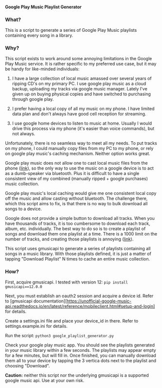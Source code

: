 #### Google Play Music Playlist Generator

### What?
This is a script to generate a series of Google Play Music playlists containing every song in a library.

### Why?
This script exists to work around some annoying limitations in the Google Play Music service. It is rather specific to my preferred use case, but it may be handy for like-minded individuals:

1. I have a large collection of local music amassed over several years of ripping CD's on my primary PC. I use google play music as a cloud backup, uploading my tracks via google music manager. Lately I've given up on buying physical copies and have switched to purchasing through google play.

2. I prefer having a local copy of all my music on my phone. I have limited data plan and don't always have good cell reception for streaming.

3. I use google home devices to listen to music at home. Usually I would drive this process via my phone (it's easier than voice commands), but not always.

Unfortunately, there is no seamless way to meet all my needs. To put tracks on my phone, I could manually copy files from my PC to my phone, or rely on google play music's caching mechanism. Neither option works great.

Google play music does not allow one to cast local music files from the phone ([link][1]), so the only way to use the music on a google device is to act as a dumb-speaker via bluetooth. Plus it is difficult to have a single consistent view of my combined (manually ripped + google purchases) music collection.

Google play music's local caching would give me one consistent local copy off the music and allow casting without bluetooth. The challenge there, which this script aims to fix, is that there is no way to bulk download all songs to a device.

Google does not provide a simple button to download all tracks. When you have thousands of tracks, it is too cumbersome to download each track, album, etc. individually. The best way to do so is to create a playlist of songs and download them one playlist at a time. There is a 1000 limit on the number of tracks, and creating those playlists is annoying ([link][2]).

This script uses gmusicapi to generate a series of playlists containing all songs in a music library. With those playlists defined, it is just a matter of tapping "Download Playlist" N times to cache an entire music collection. 

[1]: https://productforums.google.com/forum/#!msg/play/MCr2OckaOt0/aw5uMq8mDQAJ
[2]: https://productforums.google.com/forum/#!msg/play/tCEea8gAKvQ/Leje9ie0BQAJ


### How?
First, acquire gmusicapi. I tested with version 12: `pip install gmusicapi==12.0.0`

Next, you must establish an oauth2 session and acquire a device id. Refer to [gmusicapi documentation][https://unofficial-google-music-api.readthedocs.io/en/latest/reference/mobileclient.html#setup-and-login] for details.

Create a settings.ini file and place your device_id in there. Refer to settings.example.ini for details.

Run the script: `python3 google_playlist_generator.py`

Check your google play music app. You should see the playlists generated in your music library within a few seconds. The playlists may appear empty for a few minutes, but will fill in. Once finished, you can manually download them all to your device by tapping the 3 vertica dots next to the playlist and choosing "Download".

**Caution:** neither this script nor the underlying gmusicapi is a supported google music api. Use at your own risk.

